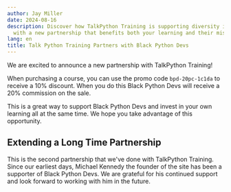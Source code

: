 ```yaml
---
author: Jay Miller
date: 2024-08-16
description: Discover how TalkPython Training is supporting diversity in Python programming
  with a new partnership that benefits both your learning and their mission.
lang: en
title: Talk Python Training Partners with Black Python Devs
---
```


We are excited to announce a new partnership with TalkPython Training!

When purchasing a course, you can use the promo code `bpd-20pc-1c1da` to receive a 10% discount. When you do this Black Python Devs will receive a 20% commission on the sale.

This is a great way to support Black Python Devs and invest in your own learning all at the same time. We hope you take advantage of this opportunity.

## Extending a Long Time Partnership

This is the second partnership that we've done with TalkPython Training. Since our earliest days, Michael Kennedy the founder of the site has been a supporter of Black Python Devs. We are grateful for his continued support and look forward to working with him in the future.

